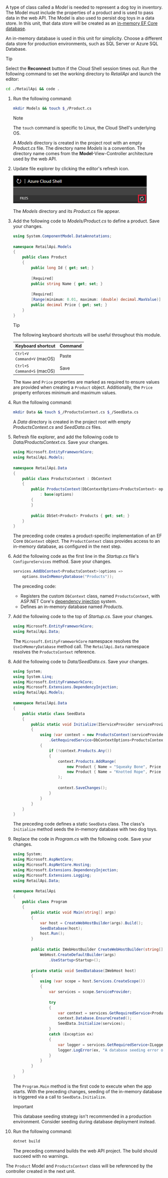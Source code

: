 A type of class called a *Model* is needed to represent a dog toy in inventory. The Model must include the properties of a product and is used to pass data in the web API. The Model is also used to persist dog toys in a data store. In this unit, that data store will be created as an [in-memory EF Core database](https://docs.microsoft.com/ef/core/providers/in-memory/).

An in-memory database is used in this unit for simplicity. Choose a different data store for production environments, such as SQL Server or Azure SQL Database.

> [!TIP]
> Select the **Reconnect** button if the Cloud Shell session times out. Run the following command to set the working directory to *RetailApi* and launch the editor:
>
> ```bash
> cd ./RetailApi && code .
> ```

1. Run the following command:

    ```bash
    mkdir Models && touch $_/Product.cs
    ```

    > [!NOTE]
    > The `touch` command is specific to Linux, the Cloud Shell's underlying OS.

    A *Models* directory is created in the project root with an empty *Product.cs* file. The directory name *Models* is a convention. The directory name comes from the **Model**-View-Controller architecture used by the web API.
1. Update file explorer by clicking the editor's refresh icon.

    ![refresh file explorer](../media/3-add-data-store/cloud-shell-refresh-files.png)

    The *Models* directory and its *Product.cs* file appear.
1. Add the following code to *Models/Product.cs* to define a product. Save your changes.

    ```csharp
    using System.ComponentModel.DataAnnotations;

    namespace RetailApi.Models
    {
        public class Product
        {
            public long Id { get; set; }

            [Required]
            public string Name { get; set; }

            [Required]
            [Range(minimum: 0.01, maximum: (double) decimal.MaxValue)]
            public decimal Price { get; set; }
        }
    }
    ```

    > [!TIP]
    > The following keyboard shortcuts will be useful throughout this module.
    >
    > | Keyboard shortcut               | Command |
    > |---------------------------------|---------|
    > | `Ctrl+V`<br>`Command+V` (macOS) | Paste   |
    > | `Ctrl+S`<br>`Command+S` (macOS) | Save    |

    The `Name` and `Price` properties are marked as required to ensure values are provided when creating a `Product` object. Additionally, the `Price` property enforces minimum and maximum values.
1. Run the following command:

    ```bash
    mkdir Data && touch $_/ProductsContext.cs $_/SeedData.cs
    ```

    A *Data* directory is created in the project root with empty *ProductsContext.cs* and *SeedData.cs* files.
1. Refresh file explorer, and add the following code to *Data/ProductsContext.cs*. Save your changes.

    ```csharp
    using Microsoft.EntityFrameworkCore;
    using RetailApi.Models;

    namespace RetailApi.Data
    {
        public class ProductsContext : DbContext
        {
            public ProductsContext(DbContextOptions<ProductsContext> options)
                : base(options)
            {
            }

            public DbSet<Product> Products { get; set; }
        }
    }
    ```

    The preceding code creates a product-specific implementation of an EF Core `DbContext` object. The `ProductContext` class provides access to an in-memory database, as configured in the next step.
1. Add the following code as the first line in the *Startup.cs* file's `ConfigureServices` method. Save your changes.

    ```csharp
    services.AddDbContext<ProductsContext>(options =>
        options.UseInMemoryDatabase("Products"));
    ```

    The preceding code:

    * Registers the custom `DbContext` class, named `ProductsContext`, with ASP.NET Core's [dependency injection](https://docs.microsoft.com/aspnet/core/fundamentals/dependency-injection) system.
    * Defines an in-memory database named *Products*.
1. Add the following code to the top of *Startup.cs*. Save your changes.

    ```csharp
    using Microsoft.EntityFrameworkCore;
    using RetailApi.Data;
    ```

    The `Microsoft.EntityFrameworkCore` namespace resolves the `UseInMemoryDatabase` method call. The `RetailApi.Data` namespace resolves the `ProductsContext` reference.
1. Add the following code to *Data/SeedData.cs*. Save your changes.

    ```csharp
    using System;
    using System.Linq;
    using Microsoft.EntityFrameworkCore;
    using Microsoft.Extensions.DependencyInjection;
    using RetailApi.Models;

    namespace RetailApi.Data
    {
        public static class SeedData
        {
            public static void Initialize(IServiceProvider serviceProvider)
            {
                using (var context = new ProductsContext(serviceProvider
                    .GetRequiredService<DbContextOptions<ProductsContext>>()))
                {
                    if (!context.Products.Any())
                    {
                        context.Products.AddRange(
                            new Product { Name = "Squeaky Bone", Price = 20.99m },
                            new Product { Name = "Knotted Rope", Price = 12.99m }
                        );

                        context.SaveChanges();
                    }
                }
            }
        }
    }
    ```

    The preceding code defines a static `SeedData` class. The class's `Initialize` method seeds the in-memory database with two dog toys.
1. Replace the code in *Program.cs* with the following code. Save your changes.

    ```csharp
    using System;
    using Microsoft.AspNetCore;
    using Microsoft.AspNetCore.Hosting;
    using Microsoft.Extensions.DependencyInjection;
    using Microsoft.Extensions.Logging;
    using RetailApi.Data;

    namespace RetailApi
    {
        public class Program
        {
            public static void Main(string[] args)
            {
                var host = CreateWebHostBuilder(args).Build();
                SeedDatabase(host);
                host.Run();
            }

            public static IWebHostBuilder CreateWebHostBuilder(string[] args) =>
                WebHost.CreateDefaultBuilder(args)
                    .UseStartup<Startup>();

            private static void SeedDatabase(IWebHost host)
            {
                using (var scope = host.Services.CreateScope())
                {
                    var services = scope.ServiceProvider;

                    try
                    {
                        var context = services.GetRequiredService<ProductsContext>();
                        context.Database.EnsureCreated();
                        SeedData.Initialize(services);
                    }
                    catch (Exception ex)
                    {
                        var logger = services.GetRequiredService<ILogger<Program>>();
                        logger.LogError(ex, "A database seeding error occurred.");
                    }
                }
            }
        }
    }
    ```

    The `Program.Main` method is the first code to execute when the app starts. With the preceding changes, seeding of the in-memory database is triggered via a call to `SeedData.Initialize`.

    > [!IMPORTANT]
    > This database seeding strategy isn't recommended in a production environment. Consider seeding during database deployment instead.
1. Run the following command:

    ```bash
    dotnet build
    ```

    The preceding command builds the web API project. The build should succeed with no warnings.

The `Product` Model and `ProductsContext` class will be referenced by the controller created in the next unit.

